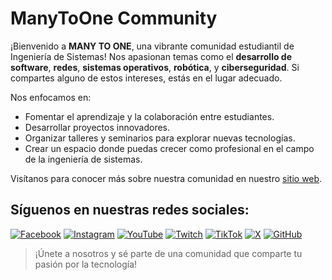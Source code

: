 # ManyToOne Community

¡Bienvenido a **MANY TO ONE**, una vibrante comunidad estudiantil de Ingeniería de Sistemas! Nos apasionan temas como el **desarrollo de software**, **redes**, **sistemas operativos**, **robótica**, y **ciberseguridad**. Si compartes alguno de estos intereses, estás en el lugar adecuado.

Nos enfocamos en:
- Fomentar el aprendizaje y la colaboración entre estudiantes.
- Desarrollar proyectos innovadores.
- Organizar talleres y seminarios para explorar nuevas tecnologías.
- Crear un espacio donde puedas crecer como profesional en el campo de la ingeniería de sistemas.

Visítanos para conocer más sobre nuestra comunidad en nuestro [sitio web](https://mtocommunity.com/).

## Síguenos en nuestras redes sociales:

[![Facebook](https://img.shields.io/badge/Facebook-1877F2?style=for-the-badge&logo=facebook&logoColor=white)](https://www.facebook.com/mtocommunity)
[![Instagram](https://img.shields.io/badge/Instagram-E4405F?style=for-the-badge&logo=instagram&logoColor=white)](https://www.instagram.com/mtocommunity)
[![YouTube](https://img.shields.io/badge/YouTube-FF0000?style=for-the-badge&logo=youtube&logoColor=white)](https://www.youtube.com/@mtocommunity)
[![Twitch](https://img.shields.io/badge/Twitch-9146FF?style=for-the-badge&logo=twitch&logoColor=white)](https://www.twitch.tv/mtocommunity)
[![TikTok](https://img.shields.io/badge/TikTok-000000?style=for-the-badge&logo=tiktok&logoColor=white)](https://www.tiktok.com/@mtocommunity)
[![X](https://img.shields.io/badge/Twitter-1DA1F2?style=for-the-badge&logo=x&logoColor=white)](https://x.com/mtocommunity)
[![GitHub](https://img.shields.io/badge/GitHub-181717?style=for-the-badge&logo=github&logoColor=white)](https://github.com/mtocommunity)

> ¡Únete a nosotros y sé parte de una comunidad que comparte tu pasión por la tecnología!


